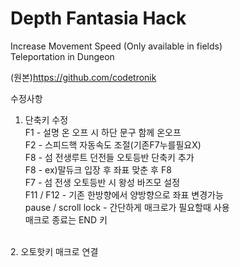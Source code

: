 # Depth Fantasia Hack

Increase Movement Speed (Only available in fields)
<br>
Teleportation in Dungeon

(원본)https://github.com/codetronik

수정사항
1. 단축키 수정<br>
F1 - 설명 온 오프 시 하단 문구 함께 온오프<br>
F2 - 스피드핵 자동속도 조절(기존F7누를필요X)<br>
F8 - 섬 전생루트 던전들 오토등반 단축키 추가<br>
F8 - ex)말듀크 입장 후 좌표 맞춘 후 F8<br>
F7 - 섬 전생 오토등반 시 왕성 바즈모 설정<br>
F11 / F12 - 기존 한방향에서 양방향으로 좌표 변경가능<br>
pause / scroll lock - 간단하게 매크로가 필요할때 사용<br>
매크로 종료는 END 키<br>
<br>
2. 오토핫키 매크로 연결

